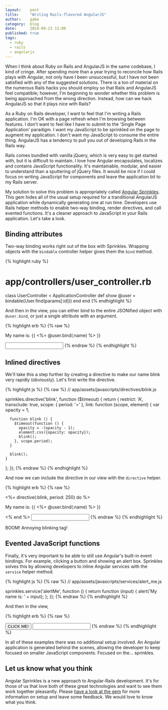 ```yaml
---
layout:    post
title:     "Writing Rails-flavored AngularJS"
author:    gabe
category:  blog
date:      2014-09-23 11:00
published: true
tags:
  - ruby
  - rails
  - angularjs
---
```


When I think about Ruby on Rails and AngularJS in the same codebase, I kind of cringe. After
spending more than a year trying to reconcile how Rails plays with Angular, not only
have I been unsuccessful, but I have not been satisfied with any of the suggested
solutions. There is a ton of material on the numerous Rails hacks you should employ
so that Rails and AngularJS feel compatible; however, I'm beginning to
wonder whether this problem is being approached from the wrong direction.
Instead, how can we hack AngularJS so that it plays nice with Rails?

As a Ruby on Rails developer, I want to feel that I'm writing a Rails
application. I'm OK with a page refresh when I'm browsing between features. I don't
want to feel like I have to submit to the 'Single Page Application' paradigm.
I want my JavaScript to be sprinkled on the page to augment my application. I
don't want my JavaScript to consume the entire thing. AngularJS has a tendency
to pull you out of developing Rails in the Rails way.

Rails comes bundled with vanilla jQuery, which is very easy to get started with,
but it is difficult to maintain. I love how Angular encapsulates, localizes and contains
JavaScript functionality. It's maintainable, modular, and easier to understand
than a sputtering of jQuery files. It would be nice if I could focus on writing
JavaScript for components and leave the application bit to my Rails server.

My solution to solve this problem is appropriately called
[Angular Sprinkles](https://github.com/BrewhouseTeam/angular_sprinkles).
This gem hides all of the usual setup required for a tranditional AngularJS
application while dynamically generating one at run time. Developers use Rails
helper methods to enable two-way binding, render directives, and call evented
functions. It's a cleaner approach to JavaScript in your Rails application.
Let's take a look.

## Binding attributes

Two-way binding works right out of the box with Sprinkles. Wrapping objects
with the `bindable` controller helper gives them the `bind` method.

{% highlight ruby %}
# app/controllers/user_controller.rb

class UserController < ApplicationController
  def show
    @user = bindable(User.find(params[:id]))
  end
end
{% endhighlight %}

And then in the view, you can either bind to the entire JSONified object with `@user.bind`,
or just a single attribute with an argument.

{% highlight erb %}
{% raw %}
<!-- app/views/users/show.html.erb -->

<p>My name is: {{ <%= @user.bind(:name) %> }}</p>
<input type="text" ng-model="<%= @user.bind(:name) %>" />
{% endraw %}
{% endhighlight %}

## Inlined directives

We'll take this a step further by creating a directive to make our name blink very rapidly (obviously).
Let's first write the directive.

{% highlight js %}
{% raw %}
// app/assets/javascripts/directives/blink.js

sprinkles.directive('blink', function ($timeout) {
  return {
    restrict: 'A',
    transclude: true,
    scope: {
      period: '='
    },
    link: function (scope, element) {
      var opacity = 1;

      function blink () {
        $timeout(function () {
          opacity = -(opacity - 1);
          element.css({opacity: opacity});
          blink();
        }, scope.period);
      }

      blink();
    }
  };
});
{% endraw %}
{% endhighlight %}

And now we can include the directive in our view with the `directive` helper.

{% highlight erb %}
{% raw %}
<!-- app/views/users/show.html.erb -->

<%= directive(:blink, period: 250) do %>
  <p>My name is: {{ <%= @user.bind(:name) %> }}</p>
<% end %>
<input type="text" ng-model="<%= @user.bind(:name) %>" />
{% endraw %}
{% endhighlight %}

BOOM! Annoying blinking tag!

## Evented JavaScript functions

Finally, it's very important to be able to still use Angular's built-in event
bindings. For example, clicking a button and showing an alert box. Sprinkles
solves this by allowing developers to inline Angular services with the `service`
helper method.

{% highlight js %}
{% raw %}
// app/assets/javascripts/services/alert_me.js

sprinkles.service('alertMe', function () {
  return function (input) {
    alert('My name is: ' + input);
  };
});
{% endraw %}
{% endhighlight %}

And then in the view,

{% highlight erb %}
{% raw %}
<!-- app/views/users/show.html.erb -->

<button ng-click="<%= service(:alert_me, @user.bind(:name)) %>">CLICK ME!</button>
<input type="text" ng-model="<%= @user.bind(:name) %>" />
{% endraw %}
{% endhighlight %}

In all of these examples there was no additional setup involved. An Angular application
is generated behind the scenes, allowing the developer to keep focused on smaller
JavaScript components. Focused on the... sprinkles.

## Let us know what you think

Angular Sprinkles is a new approach to Angular-Rails development. It's for those of us
that love both of these great technologies and want to see them work together pleasantly.
Please [have a look at the gem](https://github.com/BrewhouseTeam/angular_sprinkles)
for more information on setup and leave some feedback. We would love to know what you think.

